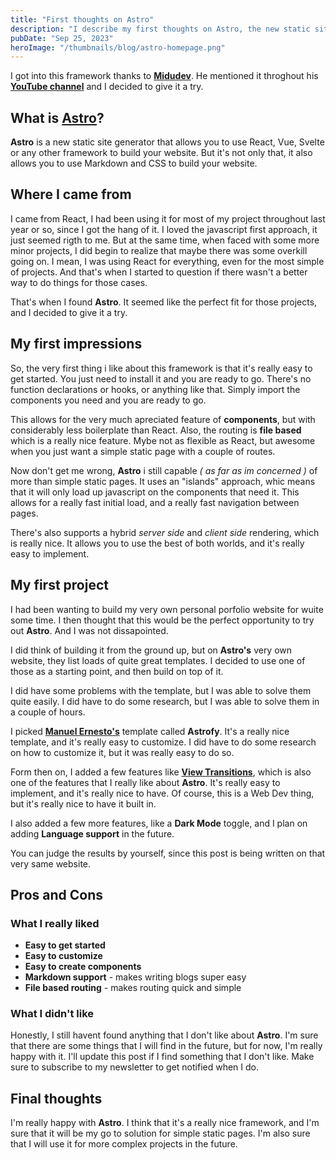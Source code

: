```yaml
---
title: "First thoughts on Astro"
description: "I describe my first thoughts on Astro, the new static site generator."
pubDate: "Sep 25, 2023"
heroImage: "/thumbnails/blog/astro-homepage.png"
---
```


I got into this framework thanks to <a href="https://midu.dev/" target="_blank">**Midudev**</a>. He mentioned it throghout his <a href="https://www.youtube.com/channel/UC8LeXCWOalN8SxlrPcG-PaQ" target="_blank">**YouTube channel**</a> and I decided to give it a try.

## What is <a href="https://astro.build/" target="_blank">Astro</a>?

**Astro** is a new static site generator that allows you to use React, Vue, Svelte or any other framework to build your website. But it's not only that, it also allows you to use Markdown and CSS to build your website.

## Where I came from

I came from React, I had been using it for most of my project throughout last year or so, since I got the hang of it. I loved the javascript first approach, it just seemed rigth to me.
But at the same time, when faced with some more minor projects, I did begin to realize that maybe there was some overkill going on. I mean, I was using React for everything, even for the most simple of projects. And that's when I started to question if there wasn't a better way to do things for those cases.

That's when I found **Astro**. It seemed like the perfect fit for those projects, and I decided to give it a try.

## My first impressions

So, the very first thing i like about this framework is that it's really easy to get started. You just need to install it and you are ready to go. There's no function declarations or hooks, or anything like that. Simply import the components you need and you are ready to go.

This allows for the very much apreciated feature of **components**, but with considerably less boilerplate than React. Also, the routing is **file based** which is a really nice feature. Mybe not as flexible as React, but awesome when you just want a simple static page with a couple of routes.

Now don't get me wrong, **Astro** i still capable *( as far as im concerned )* of more than simple static pages. It uses an "islands" approach, whic means that it will only load up javascript on the components that need it. This allows for a really fast initial load, and a really fast navigation between pages.

There's also supports a hybrid *server side* and *client side* rendering, which is really nice. It allows you to use the best of both worlds, and it's really easy to implement.

## My first project

I had been wanting to build my very own personal porfolio website for wuite some time. I then thought that this would be the perfect opportunity to try out **Astro**. And I was not dissapointed.

I did think of building it from the ground up, but on **Astro's** very own website, they list loads of quite great templates. I decided to use one of those as a starting point, and then build on top of it.

I did have some problems with the template, but I was able to solve them quite easily. I did have to do some research, but I was able to solve them in a couple of hours.

I picked <a href="https://github.com/manuelernestog/manuelernestog.github.io#astro-modern-personal-website/" target="_blank">**Manuel Ernesto's**</a> template called **Astrofy**. It's a really nice template, and it's really easy to customize. I did have to do some research on how to customize it, but it was really easy to do so.

Form then on, I added a few features like <a href="https://docs.astro.build/en/guides/view-transitions/" target="_blank">**View Transitions**</a>, which is also one of the features that I really like about **Astro**. It's really easy to implement, and it's really nice to have. Of course, this is a Web Dev thing, but it's really nice to have it built in.

I also added a few more features, like a **Dark Mode** toggle, and I plan on adding **Language support** in the future.

You can judge the results by yourself, since this post is being written on that very same website.


## Pros and Cons

### What I really liked

* **Easy to get started**
* **Easy to customize**
* **Easy to create components**
* **Markdown support** - makes writing blogs super easy
* **File based routing** - makes routing quick and simple

### What I didn't like

Honestly, I still havent found anything that I don't like about **Astro**. I'm sure that there are some things that I will find in the future, but for now, I'm really happy with it.
I'll update this post if I find something that I don't like. Make sure to subscribe to my newsletter to get notified when I do.

## Final thoughts

I'm really happy with **Astro**. I think that it's a really nice framework, and I'm sure that it will be my go to solution for simple static pages. I'm also sure that I will use it for more complex projects in the future.